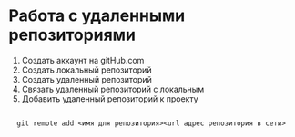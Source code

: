 # Работа с удаленными репозиториями
1. Создать аккаунт на gitHub.com
2. Создать локальный репозиторий
3. Создать удаленный репозиторий
4. Связать удаленный репозиторий с локальным
5. Добавить удаленный репозиторий к проекту
 ```
 
   git remote add <имя для репозитория><url адрес репозитория в сети>
```

